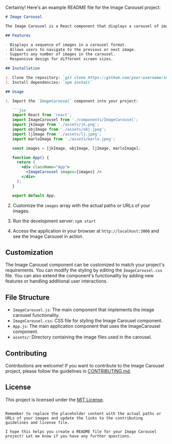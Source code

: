 Certainly! Here's an example README file for the Image Carousel project:

```markdown
# Image Carousel

The Image Carousel is a React component that displays a carousel of images and allows users to navigate through them using "Previous" and "Next" buttons.

## Features

- Displays a sequence of images in a carousel format.
- Allows users to navigate to the previous or next image.
- Supports any number of images in the carousel.
- Responsive design for different screen sizes.

## Installation

1. Clone the repository: `git clone https://github.com/your-username/image-carousel.git`
2. Install dependencies: `npm install`

## Usage

1. Import the `ImageCarousel` component into your project:

   ```jsx
   import React from 'react';
   import ImageCarousel from './components/ImageCarousel';
   import jkImage from './assets/jk.png';
   import objImage from './assets/obj.jpeg';
   import ljImage from './assets/lj.jpeg';
   import marloImage from './assets/marlo.jpeg';

   const images = [jkImage, objImage, ljImage, marloImage];

   function App() {
     return (
       <div className="App">
         <ImageCarousel images={images} />
       </div>
     );
   }

   export default App;
   ```

2. Customize the `images` array with the actual paths or URLs of your images.

3. Run the development server: `npm start`

4. Access the application in your browser at `http://localhost:3000` and see the Image Carousel in action.

## Customization

The Image Carousel component can be customized to match your project's requirements. You can modify the styling by editing the `ImageCarousel.css` file. You can also extend the component's functionality by adding new features or handling additional user interactions.

## File Structure

- `ImageCarousel.js`: The main component that implements the image carousel functionality.
- `ImageCarousel.css`: CSS file for styling the Image Carousel component.
- `App.js`: The main application component that uses the ImageCarousel component.
- `assets/`: Directory containing the image files used in the carousel.

## Contributing

Contributions are welcome! If you want to contribute to the Image Carousel project, please follow the guidelines in [CONTRIBUTING.md](link-to-contributing-file).

## License

This project is licensed under the [MIT License](link-to-license-file).

```

Remember to replace the placeholder content with the actual paths or URLs of your images and update the links to the contributing guidelines and license file.

I hope this helps you create a README file for your Image Carousel project! Let me know if you have any further questions.